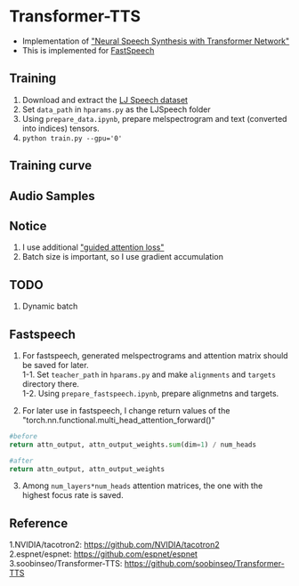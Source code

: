 # Transformer-TTS
- Implementation of ["Neural Speech Synthesis with Transformer Network"](https://arxiv.org/abs/1809.08895)  
- This is implemented for [FastSpeech](https://github.com/Deepest-Project/FastSpeech)  


## Training  
1. Download and extract the [LJ Speech dataset](https://keithito.com/LJ-Speech-Dataset/)  
2. Set `data_path` in `hparams.py` as the LJSpeech folder  
3. Using `prepare_data.ipynb`, prepare melspectrogram and text (converted into indices) tensors.  
4. `python train.py --gpu='0'`  


## Training curve  


## Audio Samples    


## Notice  
1. I use additional ["guided attention loss"](https://arxiv.org/pdf/1710.08969.pdf)  
2. Batch size is important, so I use gradient accumulation  

## TODO
1. Dynamic batch  

## Fastspeech  
1. For fastspeech, generated melspectrograms and attention matrix should be saved for later.  
1-1. Set `teacher_path` in `hparams.py` and make `alignments` and `targets` directory there.  
1-2. Using `prepare_fastspeech.ipynb`, prepare alignmetns and targets.  
  
2. For later use in fastspeech, I change return values of the "torch.nn.functional.multi_head_attention_forward()"  
```python
#before
return attn_output, attn_output_weights.sum(dim=1) / num_heads  

#after  
return attn_output, attn_output_weights
```  
3. Among `num_layers*num_heads` attention matrices, the one with the highest focus rate is saved.  

## Reference
1.NVIDIA/tacotron2: https://github.com/NVIDIA/tacotron2  
2.espnet/espnet: https://github.com/espnet/espnet  
3.soobinseo/Transformer-TTS: https://github.com/soobinseo/Transformer-TTS
